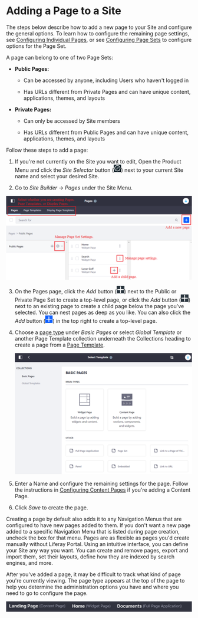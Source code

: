 # Adding a Page to a Site

The steps below describe how to add a new page to your Site and configure the general options. To learn how to configure the remaining page settings, see [Configuring Individual Pages](./06-configuring-individual-pages.md), or see [Configuring Page Sets](./05-configuring-page-sets.md) to configure options for the Page Set. 

A page can belong to one of two Page Sets:

- **Public Pages:**

  - Can be accessed by anyone, including Users who haven't logged in
  
  - Has URLs different from Private Pages and can have unique content, applications, themes, and layouts

- **Private Pages:**

  - Can only be accessed by Site members
  
  - Has URLs different from Public Pages and can have unique content, applications, themes, and layouts



Follow these steps to add a page:

1.  If you're not currently on the Site you want to edit, Open the Product Menu and click the *Site Selector* button (![Compass](../../../images/icon-compass.png)) next to your current Site name and select your desired Site.

2.  Go to *Site Builder* &rarr; *Pages* under the Site Menu.
 
![Figure 1: The Pages screen lets you edit your Site pages as a whole.](./adding-a-page-to-a-site/images/01.png)

3.  On the Pages page, click the *Add* button (![Add](../../../images/icon-add-app.png)) next to the Public or Private Page Set to create a top-level page, or click the *Add* button (![Add](../../../images/icon-add-app.png)) next to an existing page to create a child page below the page you've selected. You can nest pages as deep as you like. You can also click the *Add* button (![Add](../../../images/icon-add.png)) in the top right to create a top-level page.

4.  Choose a [page type](./01-understanding-pages.md#page-types) under *Basic Pages* or select *Global Template* or another Page Template collection underneath the Collections heading to create a page from a [Page Template](./07-creating-a-page-template). 

    ![Figure 2: You must select a page type when adding pages.](./adding-a-page-to-a-site/images/02.png)

5.  Enter a Name and configure the remaining settings for the page. Follow the instructions in [Configuring Content Pages](./04-building-content-pages.md) if you're adding a Content Page.

6.  Click *Save* to create the page.

Creating a page by default also adds it to any Navigation Menus that are configured to have new pages added to them. If you don't want a new page added to a specific Navigation Menu that is listed during page creation, uncheck the box for that menu. Pages are as flexible as pages you'd create manually without Liferay Portal. Using an intuitive interface, you can define your Site any way you want. You can create and remove pages, export and import them, set their layouts, define how they are indexed by search engines, and more.

After you've added a page, it may be difficult to track what kind of page you're currently viewing. The page type appears at the top of the page to help you determine the administration options you have and where you need to go to configure the page.

![Figure 3: Here are three different page types as they're displayed in the heading.](./adding-a-page-to-a-site/images/03.png)